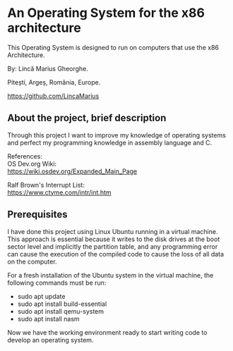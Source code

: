 # An Operating System for the x86 architecture
This Operating System is designed to run on computers that use the x86 Architecture.

By: Lincă Marius Gheorghe.

Pitești, Argeș, România, Europe.

https://github.com/LincaMarius

## About the project, brief description
Through this project I want to improve my knowledge of operating systems and perfect my programming knowledge in assembly language and C.

References: \
OS Dev.org Wiki: \
https://wiki.osdev.org/Expanded_Main_Page

Ralf Brown's Interrupt List: \
https://www.ctyme.com/intr/int.htm

## Prerequisites
I have done this project using Linux Ubuntu running in a virtual machine. This approach is essential because it writes to the disk drives at the boot sector level and implicitly the partition table, and any programming error can cause the execution of the compiled code to cause the loss of all data on the computer.

For a fresh installation of the Ubuntu system in the virtual machine, the following commands must be run:
- sudo apt update
- sudo apt install build-essential
- sudo apt install qemu-system
- sudo apt install nasm

Now we have the working environment ready to start writing code to develop an operating system.



